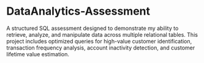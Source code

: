 # DataAnalytics-Assessment
A structured SQL assessment designed to demonstrate my ability to retrieve, analyze, and manipulate data across multiple relational tables. This project includes optimized queries for high-value customer identification, transaction frequency analysis, account inactivity detection, and customer lifetime value estimation.
